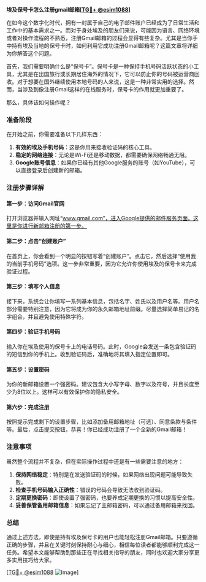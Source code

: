 **埃及保号卡怎么注册gmail邮箱[[TG💪+ @esim1088](https://t.me/s/esim1088)]**

在如今这个数字化时代，拥有一封属于自己的电子邮件账户已经成为了日常生活和工作中的基本需求之一。而对于身处埃及的朋友们来说，可能因为语言、网络环境或者对操作流程的不熟悉，注册Gmail邮箱的过程会显得有些复杂。尤其是当你手中持有埃及当地的保号卡时，如何利用它成功注册Gmail邮箱呢？这篇文章将详细为你解答这个问题。

首先，我们需要明确什么是“保号卡”。保号卡是一种保持手机号码活跃状态的小工具，尤其是在出国旅行或长期居住海外的情况下，它可以防止你的号码被运营商回收。对于想要在国外继续使用本地号码的人来说，这是一种非常实用的选择。然而，当涉及到像注册Gmail这样的在线服务时，保号卡的作用就更加重要了。

那么，具体该如何操作呢？

### 准备阶段

在开始之前，你需要准备以下几样东西：
1. **有效的埃及手机号码**：这是你用来接收验证码的核心工具。
2. **稳定的网络连接**：无论是Wi-Fi还是移动数据，都需要确保网络畅通无阻。
3. **Google账号信息**：如果你已经有其他Google服务的账号（如YouTube），可以直接登录后创建新的邮箱。

### 注册步骤详解

#### 第一步：访问Gmail官网
打开浏览器并输入网址“www.gmail.com”，进入Google提供的邮件服务页面。这里是你进行新邮箱注册的第一步。

#### 第二步：点击“创建账户”
在首页上，你会看到一个明显的按钮写着“创建账户”。点击它，然后选择“使用我的当前手机号码”选项。这一步非常重要，因为它允许你使用埃及的保号卡来完成验证过程。

#### 第三步：填写个人信息
接下来，系统会让你填写一系列基本信息，包括名字、姓氏以及用户名等。用户名部分需要特别注意，因为它将成为你的永久邮箱地址前缀。尽量选择简单易记的名字组合，并且避免使用特殊字符。

#### 第四步：验证手机号码
输入你在埃及使用的保号卡上的电话号码。此时，Google会发送一条包含验证码的短信到你的手机上。收到验证码后，准确地将其填入指定位置即可。

#### 第五步：设置密码
为你的新邮箱设置一个强密码。建议包含大小写字母、数字以及符号，并且长度至少为8位以上。这样可以有效保护你的隐私安全。

#### 第六步：完成注册
按照提示完成剩下的设置步骤，比如添加备用邮箱地址（可选）、同意条款与条件等。最后，点击提交按钮，恭喜！你已经成功注册了一个全新的Gmail邮箱！

### 注意事项

虽然整个流程并不复杂，但在实际操作过程中还是有一些需要注意的地方：

1. **保持网络稳定**：特别是在发送验证码的时候，如果网络出现问题可能导致失败。
2. **检查手机号码输入正确性**：错误的号码会导致无法收到验证码。
3. **定期更换密码**：即使设置了强密码，也要养成定期更换的习惯以提高安全性。
4. **妥善保管备用邮箱信息**：如果忘记了主邮箱密码，可以通过备用邮箱来找回。

### 总结

通过上述方法，即使是持有埃及保号卡的用户也能轻松注册Gmail邮箱。只要遵循正确的步骤，并且在关键时刻保持耐心与细心，相信每位读者都能够顺利完成这一任务。希望本文能够帮助到那些正在寻找相关指导的朋友，同时也欢迎大家分享更多实用技巧给大家。

[[TG💪+ @esim1088](https://t.me/s/esim1088) ![Image](https://i.postimg.cc/4NQfJmqS/Snipaste-2025-05-13-00-14-12.png)]
